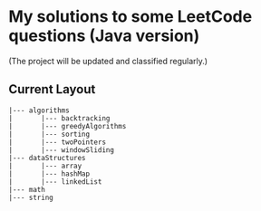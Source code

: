 ﻿# My solutions to some LeetCode questions (Java version) 
 (The project will be updated and classified regularly.)

## Current Layout
```
|--- algorithms
|       |--- backtracking
|       |--- greedyAlgorithms
|       |--- sorting
|       |--- twoPointers
|       |--- windowSliding
|--- dataStructures
|       |--- array
|       |--- hashMap
|       |--- linkedList
|--- math
|--- string
```